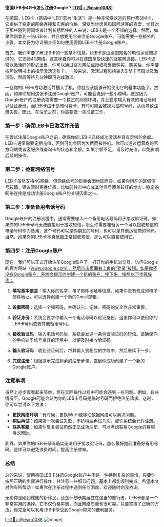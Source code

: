 **德国LEB卡4G卡怎么注册Google？[[TG💪+ @esim1088](https://t.me/s/esim1088)]**

在德国，LEB卡（德语中“LEB”意为“生活”）是一种非常受欢迎的预付费SIM卡，它提供了稳定的网络连接和实惠的价格，深受当地居民和国际游客的喜爱。尤其对于那些刚到德国或者计划长期居住的人来说，LEB卡是一个不错的选择。然而，如果你刚拿到一张LEB卡，并且想要用它来注册Google账户，可能需要一些额外的步骤。本文将为你详细介绍如何使用德国LEB卡注册Google账户。

首先，我们需要了解LEB卡的一些基本信息。LEB卡是由德国知名的电信运营商提供的，它支持4G网络，这意味着你可以在德国享受快速的互联网连接。LEB卡通常以激活码的形式出售，你可以通过官方网站或授权零售商购买。购买后，你需要按照说明书上的指示激活这张卡。一般来说，激活过程包括输入SIM卡号码以及激活码，然后等待几分钟即可完成激活。

一旦你的LEB卡成功激活并插入手机，你就应该能够开始使用它的基本功能了。然而，如果你想用这张卡注册Google账户，可能会遇到一些小障碍。这是因为Google账户的注册流程需要一个稳定的网络环境，并且要求输入有效的电话号码以验证身份。而LEB卡由于是预付费卡，有时可能会被视为临时号码，从而导致注册失败。因此，在注册之前，你需要做一些准备工作。

### 第一步：确保LEB卡已激活并充值

在尝试注册Google账户之前，确保你的LEB卡已经成功激活并且有足够的余额。LEB卡通常需要定期充值，否则可能会因为欠费而被停机。你可以通过运营商的官方网站或者客服热线查询卡的状态和余额。如果余额不足，请及时充值，以免影响后续的操作。

### 第二步：检查网络信号

LEB卡虽然支持4G网络，但网络信号的质量会因地区而异。如果你所在的区域信号较弱，建议暂时更换位置，比如前往市中心或其他信号覆盖较好的地方。稳定的网络连接是成功注册Google账户的关键因素之一。

### 第三步：准备备用电话号码

Google账户的注册流程中，通常需要输入一个备用电话号码用于接收验证码。如果你的LEB卡号码无法直接用于接收短信，那么你需要准备另一个可以接收短信的电话号码作为备用。这个号码可以是你朋友的号码，也可以是其他运营商的号码。当然，如果你的LEB卡本身就能正常接收短信，那么可以直接使用它。

### 第四步：注册Google账户

现在，我们可以正式开始注册Google账户了。打开你的手机浏览器，访问Google的官方网站（www.google.com），然后点击页面右上角的“登录”按钮。如果你还没有Google账户，系统会提示你创建一个新的账户。接下来，按照以下步骤操作：

1. **填写基本信息**：输入你的名字、电子邮件地址等信息。如果你没有现成的电子邮件地址，可以选择创建一个新的Gmail邮箱。
   
2. **设置密码**：选择一个强密码，并确认它。记住，密码的安全性非常重要。

3. **验证身份**：系统会要求你输入一个电话号码以验证身份。这里你可以使用你的LEB卡号码或者其他备用号码。

4. **接收验证码**：输入电话号码后，系统会发送一条包含验证码的短信。请确保你的手机处于信号良好的环境中，以便及时接收验证码。

5. **输入验证码**：收到验证码后，将其输入到相应的字段中，然后继续下一步。

6. **完成注册**：根据提示完成剩余的注册步骤，直到你成功创建了一个新的Google账户。

### 注意事项

虽然上述步骤看起来简单，但在实际操作过程中可能会遇到一些问题。例如，有些情况下，Google可能会认为你的LEB卡号码是临时号码而拒绝注册请求。这时，你可以尝试以下方法：

- **更换网络环境**：有时候，更换Wi-Fi或移动数据网络可以解决问题。
- **稍后再试**：如果第一次尝试失败，不妨稍后再试几次，或许系统会允许注册。
- **联系客服**：如果你反复尝试仍然无法成功注册，可以考虑联系Google的客服寻求帮助。

此外，如果你的LEB卡号码确实无法用于接收验证码，那么最好提前准备好备用号码。这样可以避免浪费时间，提高注册效率。

### 总结

总的来说，使用德国LEB卡注册Google账户并不是一件特别复杂的事情，只要你按照正确的步骤进行操作，并注意一些细节问题，基本上都能顺利完成。希望本文对你有所帮助！如果你在注册过程中遇到任何困难，欢迎随时向我咨询。

无论你是刚到德国的新移民，还是计划长期居住在这里的旅行者，LEB卡都是一个非常实用的选择。它不仅价格实惠，而且网络质量也很可靠。只要掌握了正确的方法，你完全可以利用LEB卡享受到Google带来的便利服务。

[[TG💪+ @esim1088](https://t.me/s/esim1088) ![Image](https://i.postimg.cc/4NQfJmqS/Snipaste-2025-05-13-00-14-12.png)]